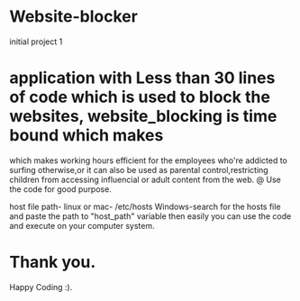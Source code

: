 # Website-blocker
initial project 1
# application with Less than 30 lines of code which is used to block the websites, website_blocking is time bound which makes
 which makes working hours efficient for the employees who're addicted to surfing otherwise,or it 
can also be used as parental control,restricting children from accessing influencial or adult content from the web. 
@ Use the code for good purpose. 


host file path-
linux or mac- /etc/hosts
Windows-search for the hosts file and paste the path to "host_path" variable then easily you can use the code and execute on
your computer system.


# Thank you. 

Happy Coding :).
